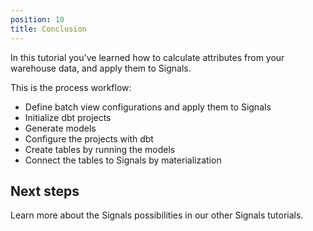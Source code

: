 ```yaml
---
position: 10
title: Conclusion
---
```


In this tutorial you've learned how to calculate attributes from your warehouse data, and apply them to Signals.

This is the process workflow:
* Define batch view configurations and apply them to Signals
* Initialize dbt projects
* Generate models
* Configure the projects with dbt
* Create tables by running the models
* Connect the tables to Signals by materialization

## Next steps

Learn more about the Signals possibilities in our other Signals tutorials.
